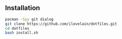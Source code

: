 ## Installation
```bash
pacman -Syy git dialog
git clone https://github.com/ilovelain/dotfiles.git
cd dotfiles
bash install.sh
```
